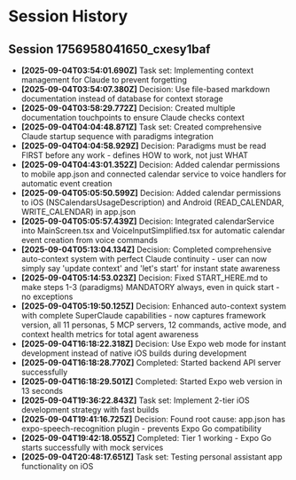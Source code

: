 # Session History

## Session 1756958041650_cxesy1baf

- **[2025-09-04T03:54:01.690Z]** Task set: Implementing context management for Claude to prevent forgetting
- **[2025-09-04T03:54:07.380Z]** Decision: Use file-based markdown documentation instead of database for context storage
- **[2025-09-04T03:58:29.772Z]** Decision: Created multiple documentation touchpoints to ensure Claude checks context
- **[2025-09-04T04:04:48.871Z]** Task set: Created comprehensive Claude startup sequence with paradigms integration
- **[2025-09-04T04:04:58.929Z]** Decision: Paradigms must be read FIRST before any work - defines HOW to work, not just WHAT
- **[2025-09-04T04:43:01.352Z]** Decision: Added calendar permissions to mobile app.json and connected calendar service to voice handlers for automatic event creation
- **[2025-09-04T05:05:50.599Z]** Decision: Added calendar permissions to iOS (NSCalendarsUsageDescription) and Android (READ_CALENDAR, WRITE_CALENDAR) in app.json
- **[2025-09-04T05:05:57.439Z]** Decision: Integrated calendarService into MainScreen.tsx and VoiceInputSimplified.tsx for automatic calendar event creation from voice commands
- **[2025-09-04T05:13:04.134Z]** Decision: Completed comprehensive auto-context system with perfect Claude continuity - user can now simply say 'update context' and 'let's start' for instant state awareness
- **[2025-09-04T05:14:53.023Z]** Decision: Fixed START_HERE.md to make steps 1-3 (paradigms) MANDATORY always, even in quick start - no exceptions
- **[2025-09-04T05:19:50.125Z]** Decision: Enhanced auto-context system with complete SuperClaude capabilities - now captures framework version, all 11 personas, 5 MCP servers, 12 commands, active mode, and context health metrics for total agent awareness
- **[2025-09-04T16:18:22.318Z]** Decision: Use Expo web mode for instant development instead of native iOS builds during development
- **[2025-09-04T16:18:28.770Z]** Completed: Started backend API server successfully
- **[2025-09-04T16:18:29.501Z]** Completed: Started Expo web version in 13 seconds
- **[2025-09-04T19:36:22.843Z]** Task set: Implement 2-tier iOS development strategy with fast builds
- **[2025-09-04T19:41:16.725Z]** Decision: Found root cause: app.json has expo-speech-recognition plugin - prevents Expo Go compatibility
- **[2025-09-04T19:42:18.055Z]** Completed: Tier 1 working - Expo Go starts successfully with mock services
- **[2025-09-04T20:48:17.651Z]** Task set: Testing personal assistant app functionality on iOS